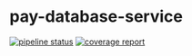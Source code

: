 # pay-database-service
[![pipeline status](https://gitlab.com/pjoc-team/pay-database-service/badges/master/pipeline.svg)](https://gitlab.com/pjoc-team/pay-gateway/commits/master)
[![coverage report](https://gitlab.com/pjoc-team/pay-database-servicey/badges/master/coverage.svg)](https://gitlab.com/pjoc-team/pay-gateway/commits/master)